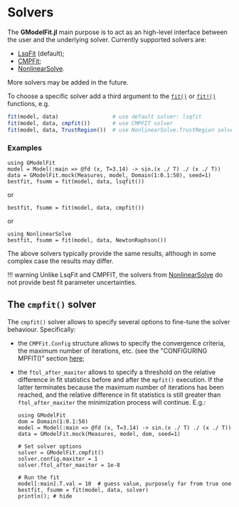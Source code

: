 # Solvers

The **GModelFit.jl** main purpose is to act as an high-level interface between the user and the underlying solver.
Currently supported solvers are:
- [LsqFit](https://julianlsolvers.github.io/LsqFit.jl/latest/) (default);
- [CMPFit](https://github.com/gcalderone/CMPFit.jl);
- [NonlinearSolve](https://docs.sciml.ai/NonlinearSolve/stable/).

More solvers may be added in the future.

To choose a specific solver add a third argument to the [`fit()`](@ref) or [`fit!()`](@ref) functions, e.g. 
```julia
fit(model, data)                 # use default solver: lsqfit
fit(model, data, cmpfit())       # use CMPFIT solver
fit(model, data, TrustRegion())  # use NonlinearSolve.TrustRegion solver
```


### Examples

```@example abc
using GModelFit
model = Model(:main => @fd (x, T=3.14) -> sin.(x ./ T) ./ (x ./ T))
data = GModelFit.mock(Measures, model, Domain(1:0.1:50), seed=1)
bestfit, fsumm = fit(model, data, lsqfit())
```
or
```@example abc
bestfit, fsumm = fit(model, data, cmpfit())
```
or
```@example abc
using NonlinearSolve
bestfit, fsumm = fit(model, data, NewtonRaphson())
```

The above solvers typically provide the same results, although in some complex case the results may differ.

!!! warning
    Unlike LsqFit and CMPFIT, the solvers from [NonlinearSolve](https://docs.sciml.ai/NonlinearSolve/stable/) do not provide best fit parameter uncertainties.


## The `cmpfit()` solver

The `cmpfit()` solver allows to specify several options to fine-tune the solver behaviour.  Specifically:
- the `CMPFit.Config` structure allows to specify the convergence criteria, the maximum number of iterations, etc. (see the "CONFIGURING MPFIT()" section [here](https://pages.physics.wisc.edu/~craigm/idl/cmpfit.html);
- the `ftol_after_maxiter` allows to specify a threshold on the relative difference in fit statistics before and after the `mpfit()` execution.  If the latter terminates because the maximum number of iterations has been reached, and the relative difference in fit statistics is still greater than `ftol_after_maxiter` the minimization process will continue.  E.g.:

  ```@example abc
  using GModelFit
  dom = Domain(1:0.1:50)
  model = Model(:main => @fd (x, T=3.14) -> sin.(x ./ T) ./ (x ./ T))
  data = GModelFit.mock(Measures, model, dom, seed=1)
  
  # Set solver options
  solver = GModelFit.cmpfit()
  solver.config.maxiter = 1
  solver.ftol_after_maxiter = 1e-8
  
  # Run the fit
  model[:main].T.val = 10  # guess value, purposely far from true one
  bestfit, fsumm = fit(model, data, solver)
  println(); # hide
  ```
